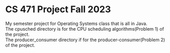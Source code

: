 # CS 471 Project Fall 2023
My semester project for Operating Systems class that is all in Java.  
The cpusched directory is for the CPU scheduling algorithms(Problem 1) of the project.  
The producer_consumer directory if for the producer-consumer(Problem 2) of the project.   